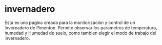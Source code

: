 # invernadero

Esta es una pagina creada para la monitorización y control de un Invernadero de Pimenton. Permite observar los parametros de temperatura, humedad y Humedad de suelo, como tambien elegir el modo de trabajo del invernadero.
